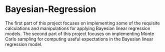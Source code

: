 # Bayesian-Regression
The first part of this project focuses on implementing some of the requisite calculations and manipulations for applying Bayesian linear regression models. The second part of this project focuses on implementing Monte Carlo sampling for computing useful expectations in the Bayesian linear regression model.
